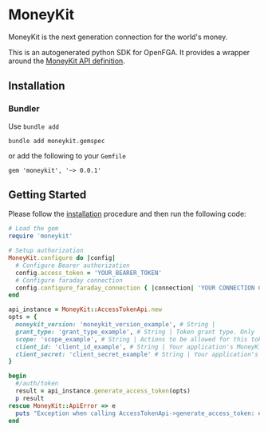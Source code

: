 # MoneyKit

MoneyKit is the next generation connection for the world's money.

This is an autogenerated python SDK for OpenFGA. It provides a wrapper around the [MoneyKit API definition](https://docs.moneykit.com).

## Installation

### Bundler

Use `bundle add`
```shell
bundle add moneykit.gemspec
```

or add the following to your `Gemfile`

```
gem 'moneykit', '~> 0.0.1'
```

## Getting Started

Please follow the [installation](#installation) procedure and then run the following code:

```ruby
# Load the gem
require 'moneykit'

# Setup authorization
MoneyKit.configure do |config|
  # Configure Bearer authorization
  config.access_token = 'YOUR_BEARER_TOKEN'
  # Configure faraday connection
  config.configure_faraday_connection { |connection| 'YOUR CONNECTION CONFIG PROC' }
end

api_instance = MoneyKit::AccessTokenApi.new
opts = {
  moneykit_version: 'moneykit_version_example', # String | 
  grant_type: 'grant_type_example', # String | Token grant type. Only `client_credentials` supported.
  scope: 'scope_example', # String | Actions to be allowed for this token, given as one or more strings separated by spaces.             If omitted, all actions allowed for your application will be granted to this token.
  client_id: 'client_id_example', # String | Your application's MoneyKit client ID.
  client_secret: 'client_secret_example' # String | Your application's MoneyKit client secret.
}

begin
  #/auth/token
  result = api_instance.generate_access_token(opts)
  p result
rescue MoneyKit::ApiError => e
  puts "Exception when calling AccessTokenApi->generate_access_token: #{e}"
end

```
